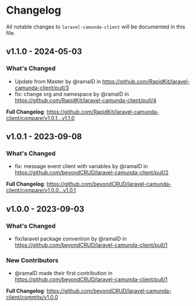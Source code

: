 # Changelog

All notable changes to `laravel-camunda-client` will be documented in this file.

## v1.1.0 - 2024-05-03

### What's Changed

* Update from Master by @ramaID in https://github.com/RapidKit/laravel-camunda-client/pull/3
* fix: change org and namespace by @ramaID in https://github.com/RapidKit/laravel-camunda-client/pull/4

**Full Changelog**: https://github.com/RapidKit/laravel-camunda-client/compare/v1.0.1...v1.1.0

## v1.0.1 - 2023-09-08

### What's Changed

- fix: message event client with variables by @ramaID in https://github.com/beyondCRUD/laravel-camunda-client/pull/2

**Full Changelog**: https://github.com/beyondCRUD/laravel-camunda-client/compare/v1.0.0...v1.0.1

## v1.0.0 - 2023-09-03

### What's Changed

- fix/laravel package convention by @ramaID in https://github.com/beyondCRUD/laravel-camunda-client/pull/1

### New Contributors

- @ramaID made their first contribution in https://github.com/beyondCRUD/laravel-camunda-client/pull/1

**Full Changelog**: https://github.com/beyondCRUD/laravel-camunda-client/commits/v1.0.0
